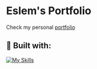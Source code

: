 # Eslem's Portfolio
Check my personal <a href="https://eslemouederniportfolio.vercel.app/"> portfolio</a>
## :construction: Built with: 
[![My Skills](https://skillicons.dev/icons?i=html,css,tailwindcss,figma&theme=light)](https://skillicons.dev)
